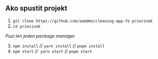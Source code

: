 ## Ako spustit projekt

1. `git clone https://github.com/aamdmn/cleaning-app-fe priecinok`
2. `cd priecinok`

_Puzi len jeden package manager_

3. `npm install` // `yarn install` // `pnpm install`
4. `npm start` //` yarn start` // `pnpm start`
